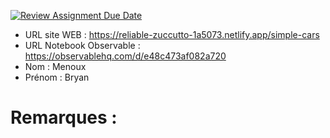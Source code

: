 [![Review Assignment Due Date](https://classroom.github.com/assets/deadline-readme-button-22041afd0340ce965d47ae6ef1cefeee28c7c493a6346c4f15d667ab976d596c.svg)](https://classroom.github.com/a/zNKu7jDa)

- URL site WEB : https://reliable-zuccutto-1a5073.netlify.app/simple-cars
- URL Notebook Observable : https://observablehq.com/d/e48c473af082a720
- Nom : Menoux
- Prénom : Bryan

# Remarques :
